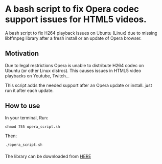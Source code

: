 # A bash script to fix Opera codec support issues for HTML5 videos.
A bash script to fix H264 playback issues on Ubuntu (Linux) due to missing libffmpeg library after a fresh install or an update of Opera browser. 
## Motivation
Due to legal restrictions Opera is unable to distribute H264 codec on Ubuntu (or other Linux distros). This causes issues in HTML5 video playbacks 
on Youtube, Twitch...

This script adds the needed support after an Opera update or install. just run it after each update.

## How to use
In your terminal, Run:
```
chmod 755 opera_script.sh
```
Then:
```
./opera_script.sh
```
### 
The library can be downloaded from [HERE](https://github.com/iteufel/nwjs-ffmpeg-prebuilt/releases/download/0.35.4/0.35.4-linux-x64.zip)
